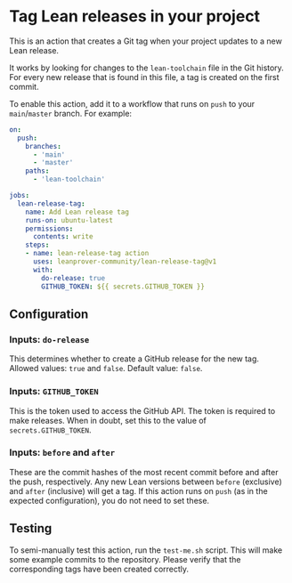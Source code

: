 # Tag Lean releases in your project

This is an action that creates a Git tag when your project updates to a new Lean release.

It works by looking for changes to the `lean-toolchain` file in the Git history. For every new release that is found in this file, a tag is created on the first commit.

To enable this action, add it to a workflow that runs on `push` to your `main`/`master` branch. For example:
```yml
on:
  push:
    branches:
      - 'main'
      - 'master'
    paths:
      - 'lean-toolchain'

jobs:
  lean-release-tag:
    name: Add Lean release tag
    runs-on: ubuntu-latest
    permissions:
      contents: write
    steps:
    - name: lean-release-tag action
      uses: leanprover-community/lean-release-tag@v1
      with:
        do-release: true
        GITHUB_TOKEN: ${{ secrets.GITHUB_TOKEN }}
```

## Configuration

### Inputs: `do-release`

This determines whether to create a GitHub release for the new tag. Allowed values: `true` and `false`. Default value: `false`.

### Inputs: `GITHUB_TOKEN`

This is the token used to access the GitHub API. The token is required to make releases. When in doubt, set this to the value of `secrets.GITHUB_TOKEN`.

### Inputs: `before` and `after`

These are the commit hashes of the most recent commit before and after the push, respectively. Any new Lean versions between `before` (exclusive) and `after` (inclusive) will get a tag. If this action runs on `push` (as in the expected configuration), you do not need to set these.

## Testing

To semi-manually test this action, run the `test-me.sh` script. This will make some example commits to the repository. Please verify that the corresponding tags have been created correctly.
